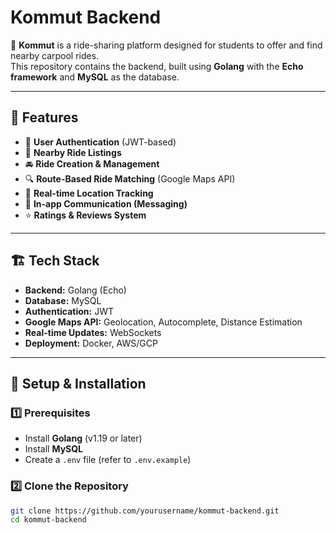 # Kommut Backend

🚗 **Kommut** is a ride-sharing platform designed for students to offer and find nearby carpool rides.  
This repository contains the backend, built using **Golang** with the **Echo framework** and **MySQL** as the database.

---

## 🚀 Features

- 🛂 **User Authentication** (JWT-based)
- 📍 **Nearby Ride Listings**
- 🚘 **Ride Creation & Management**
- 🔍 **Route-Based Ride Matching** (Google Maps API)
- 📡 **Real-time Location Tracking**
- 💬 **In-app Communication (Messaging)**
- ⭐ **Ratings & Reviews System**

---

## 🏗️ Tech Stack

- **Backend:** Golang (Echo)
- **Database:** MySQL
- **Authentication:** JWT
- **Google Maps API:** Geolocation, Autocomplete, Distance Estimation
- **Real-time Updates:** WebSockets
- **Deployment:** Docker, AWS/GCP

---

## 🔧 Setup & Installation

### 1️⃣ Prerequisites

- Install **Golang** (v1.19 or later)
- Install **MySQL**
- Create a `.env` file (refer to `.env.example`)

### 2️⃣ Clone the Repository

```sh
git clone https://github.com/yourusername/kommut-backend.git
cd kommut-backend

